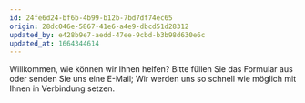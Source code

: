 ```yaml
---
id: 24fe6d24-bf6b-4b99-b12b-7bd7df74ec65
origin: 28dc046e-5867-41e6-a4e9-dbcd51d28312
updated_by: e428b9e7-aedd-47ee-9cbd-b3b98d630e6c
updated_at: 1664344614
---
```

Willkommen, wie können wir Ihnen helfen? Bitte füllen Sie das Formular aus oder senden Sie uns eine E-Mail; Wir werden uns so schnell wie möglich mit Ihnen in Verbindung setzen.